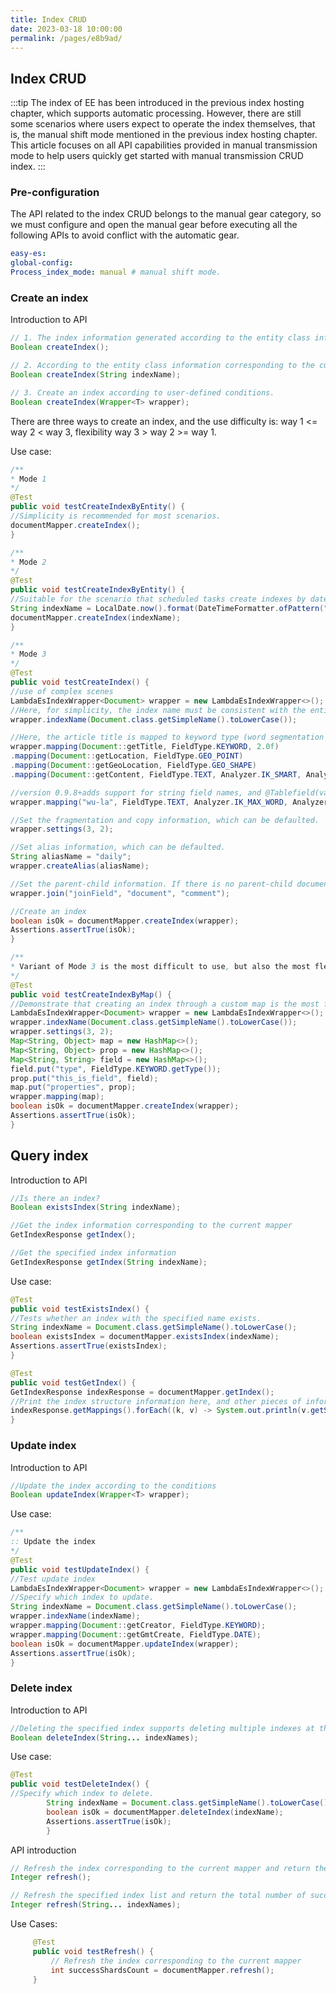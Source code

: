 ```yaml
---
title: Index CRUD
date: 2023-03-18 10:00:00
permalink: /pages/e8b9ad/
---
```

## Index CRUD
:::tip
The index of EE has been introduced in the previous index hosting chapter, which supports automatic processing. However, there are still some scenarios where users expect to operate the index themselves, that is, the manual shift mode mentioned in the previous index hosting chapter.
This article focuses on all API capabilities provided in manual transmission mode to help users quickly get started with manual transmission CRUD index.
:::

### Pre-configuration

The API related to the index CRUD belongs to the manual gear category, so we must configure and open the manual gear before executing all the following APIs to avoid conflict with the automatic gear.
```yaml
easy-es:
global-config:
Process_index_mode: manual # manual shift mode.
```

### Create an index

Introduction to API
```java
// 1. The index information generated according to the entity class information corresponding to the current mapper and its annotation configuration is suitable for most scenarios.
Boolean createIndex();

// 2. According to the entity class information corresponding to the current mapper and its annotation configuration, the index information can be generated, and the index name can be specified for creation, which is suitable for the scene of creating indexes by date for scheduled tasks.
Boolean createIndex(String indexName);

// 3. Create an index according to user-defined conditions.
Boolean createIndex(Wrapper<T> wrapper);
```
There are three ways to create an index, and the use difficulty is: way 1 <= way 2 < way 3, flexibility way 3 > way 2 >= way 1.

Use case:
```java
/**
* Mode 1
*/
@Test
public void testCreateIndexByEntity() {
//Simplicity is recommended for most scenarios.
documentMapper.createIndex();
}

/**
* Mode 2
*/
@Test
public void testCreateIndexByEntity() {
//Suitable for the scenario that scheduled tasks create indexes by date.
String indexName = LocalDate.now().format(DateTimeFormatter.ofPattern("yyyy-MM-dd"));
documentMapper.createIndex(indexName);
}

/**
* Mode 3
*/
@Test
public void testCreateIndex() {
//use of complex scenes
LambdaEsIndexWrapper<Document> wrapper = new LambdaEsIndexWrapper<>();
//Here, for simplicity, the index name must be consistent with the entity class name, and the chapters after lowercase letters will teach you how to flexibly configure and use the index.
wrapper.indexName(Document.class.getSimpleName().toLowerCase());

//Here, the article title is mapped to keyword type (word segmentation is not supported), and the document content is mapped to text type (word segmentation query is supported).
wrapper.mapping(Document::getTitle, FieldType.KEYWORD, 2.0f)
.mapping(Document::getLocation, FieldType.GEO_POINT)
.mapping(Document::getGeoLocation, FieldType.GEO_SHAPE)
.mapping(Document::getContent, FieldType.TEXT, Analyzer.IK_SMART, Analyzer.IK_MAX_WORD);

//version 0.9.8+adds support for string field names, and @Tablefield(value="wu-la ") must be added to the corresponding field in the Document entity to map the value of this field.
wrapper.mapping("wu-la", FieldType.TEXT, Analyzer.IK_MAX_WORD, Analyzer.IK_MAX_WORD);

//Set the fragmentation and copy information, which can be defaulted.
wrapper.settings(3, 2);

//Set alias information, which can be defaulted.
String aliasName = "daily";
wrapper.createAlias(aliasName);

//Set the parent-child information. If there is no parent-child document relationship, it is not necessary to set it.
wrapper.join("joinField", "document", "comment");

//Create an index
boolean isOk = documentMapper.createIndex(wrapper);
Assertions.assertTrue(isOk);
}

/**
* Variant of Mode 3 is the most difficult to use, but also the most flexible.
*/
@Test
public void testCreateIndexByMap() {
//Demonstrate that creating an index through a custom map is the most flexible and can support all indexing scenarios that es itself can support.
LambdaEsIndexWrapper<Document> wrapper = new LambdaEsIndexWrapper<>();
wrapper.indexName(Document.class.getSimpleName().toLowerCase());
wrapper.settings(3, 2);
Map<String, Object> map = new HashMap<>();
Map<String, Object> prop = new HashMap<>();
Map<String, String> field = new HashMap<>();
field.put("type", FieldType.KEYWORD.getType());
prop.put("this_is_field", field);
map.put("properties", prop);
wrapper.mapping(map);
boolean isOk = documentMapper.createIndex(wrapper);
Assertions.assertTrue(isOk);
}
```

## Query index

Introduction to API
```java
//Is there an index?
Boolean existsIndex(String indexName);

//Get the index information corresponding to the current mapper
GetIndexResponse getIndex();

//Get the specified index information
GetIndexResponse getIndex(String indexName);
```

Use case:
```java
@Test
public void testExistsIndex() {
//Tests whether an index with the specified name exists.
String indexName = Document.class.getSimpleName().toLowerCase();
boolean existsIndex = documentMapper.existsIndex(indexName);
Assertions.assertTrue(existsIndex);
}

@Test
public void testGetIndex() {
GetIndexResponse indexResponse = documentMapper.getIndex();
//Print the index structure information here, and other pieces of information can be taken from the indexResponse.
indexResponse.getMappings().forEach((k, v) -> System.out.println(v.getSourceAsMap()));
}
```

### Update index

Introduction to API
```java
//Update the index according to the conditions
Boolean updateIndex(Wrapper<T> wrapper);
```

Use case:

```java
/**
:: Update the index
*/
@Test
public void testUpdateIndex() {
//Test update index
LambdaEsIndexWrapper<Document> wrapper = new LambdaEsIndexWrapper<>();
//Specify which index to update.
String indexName = Document.class.getSimpleName().toLowerCase();
wrapper.indexName(indexName);
wrapper.mapping(Document::getCreator, FieldType.KEYWORD);
wrapper.mapping(Document::getGmtCreate, FieldType.DATE);
boolean isOk = documentMapper.updateIndex(wrapper);
Assertions.assertTrue(isOk);
}
```

### Delete index

Introduction to API
```java
//Deleting the specified index supports deleting multiple indexes at the same time. Be cautious and take the consequences at your own risk. After deleting the indexes, the data will also be deleted together, similar to deleting the database in Mysql. ...
Boolean deleteIndex(String... indexNames);
```

Use case:

```java
@Test
public void testDeleteIndex() {
//Specify which index to delete.
        String indexName = Document.class.getSimpleName().toLowerCase();
        boolean isOk = documentMapper.deleteIndex(indexName);
        Assertions.assertTrue(isOk);
        }
```

API introduction
```java
// Refresh the index corresponding to the current mapper and return the number of successfully refreshed shards
Integer refresh();

// Refresh the specified index list and return the total number of successfully refreshed shards
Integer refresh(String... indexNames);
```

Use Cases:

```java
     @Test
     public void testRefresh() {
         // Refresh the index corresponding to the current mapper
         int successShardsCount = documentMapper.refresh();
     }
```